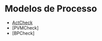 # Modelos de Processo
* [ActCheck](https://github.com/GabrielMarquesdaSilva/Catalogo-de-Tecnicas-de-Checklist/blob/%23-Modelos-de-Processo/ActCheck.md)
* [PVMCheck]
* [BPCheck]
